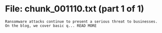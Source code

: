 ﻿# File: chunk_001110.txt (part 1 of 1)
```
Ransomware attacks continue to present a serious threat to businesses. On the blog, we cover basic q... READ MORE
```

